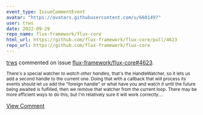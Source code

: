 ```yaml
---
event_type: IssueCommentEvent
avatar: "https://avatars.githubusercontent.com/u/660149?"
user: trws
date: 2022-09-29
repo_name: flux-framework/flux-core
html_url: https://github.com/flux-framework/flux-core/pull/4623
repo_url: https://github.com/flux-framework/flux-core
---
```


<a href='https://github.com/trws' target='_blank'>trws</a> commented on issue <a href='https://github.com/flux-framework/flux-core/pull/4623' target='_blank'>flux-framework/flux-core#4623</a>.

<small>There's a special watcher *to watch other handles*, that's the HandleWatcher, so it lets us add a second handle to the current one.  Doing that with a callback that will process its events should let us add the "foreign handle" or what have you and watch it until the future being awaited is fulfilled, then we remove that watcher from the current loop.  There may be more efficient ways to do this, but I'm relatively sure it will work correctly....</small>

<a href='https://github.com/flux-framework/flux-core/pull/4623' target='_blank'>View Comment</a>